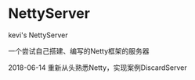 # NettyServer
kevi's NettyServer

一个尝试自己搭建、编写的Netty框架的服务器

2018-06-14  重新从头熟悉Netty，实现案例DiscardServer